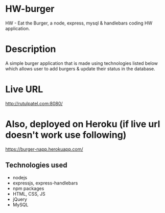 # HW-burger
HW - Eat the Burger, a node, express, mysql &amp; handlebars coding HW application.

# Description
A simple burger application that is made using technologies listed below which allows user to add burgers & update their status in the database.

# Live URL
http://rutulpatel.com:8080/

# Also, deployed on Heroku (if live url doesn't work use following)
https://burger-napp.herokuapp.com/

## Technologies used
 - nodejs
 - expressjs, express-handlebars
 - npm packages
 - HTML, CSS, JS
 - jQuery
 - MySQL